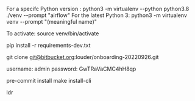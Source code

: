 
For a specifc Python version : python3 -m virtualenv --python python3.8 ./venv --prompt "airflow"
For the latest Python 3: python3 -m virtualenv venv --prompt "(meaningful name)"

To activate: source venv/bin/activate

pip install -r requirements-dev.txt


git clone git@bitbucket.org:louder/onboarding-20220926.git


username: admin  password: GwTRaVaCMC4hH8qp



pre-commit install
make install-cli

ldr